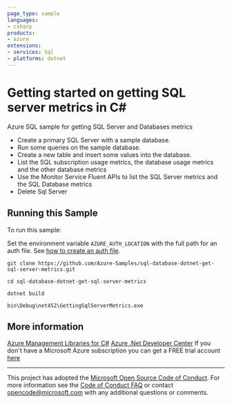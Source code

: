 ```yaml
---
page_type: sample
languages:
- csharp
products:
- azure
extensions:
- services: Sql
- platforms: dotnet
---
```


# Getting started on getting SQL server metrics in C# #

 Azure SQL sample for getting SQL Server and Databases metrics
  - Create a primary SQL Server with a sample database.
  - Run some queries on the sample database.
  - Create a new table and insert some values into the database.
  - List the SQL subscription usage metrics, the database usage metrics and the other database metrics
  - Use the Monitor Service Fluent APIs to list the SQL Server metrics and the SQL Database metrics
  - Delete Sql Server


## Running this Sample ##

To run this sample:

Set the environment variable `AZURE_AUTH_LOCATION` with the full path for an auth file. See [how to create an auth file](https://github.com/Azure/azure-libraries-for-net/blob/master/AUTH.md).

    git clone https://github.com/Azure-Samples/sql-database-dotnet-get-sql-server-metrics.git

    cd sql-database-dotnet-get-sql-server-metrics

    dotnet build

    bin\Debug\net452\GettingSqlServerMetrics.exe

## More information ##

[Azure Management Libraries for C#](https://github.com/Azure/azure-sdk-for-net/tree/Fluent)
[Azure .Net Developer Center](https://azure.microsoft.com/en-us/develop/net/)
If you don't have a Microsoft Azure subscription you can get a FREE trial account [here](http://go.microsoft.com/fwlink/?LinkId=330212)

---

This project has adopted the [Microsoft Open Source Code of Conduct](https://opensource.microsoft.com/codeofconduct/). For more information see the [Code of Conduct FAQ](https://opensource.microsoft.com/codeofconduct/faq/) or contact [opencode@microsoft.com](mailto:opencode@microsoft.com) with any additional questions or comments.